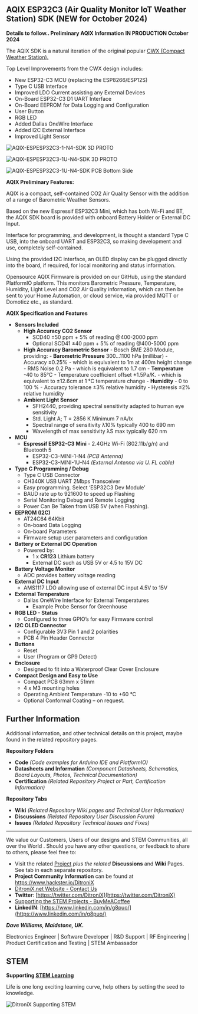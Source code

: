 ## AQIX ESP32C3 (Air Quality Monitor IoT Weather Station) SDK  (NEW for October 2024)

**Details to follow..  Preliminary AQIX Information**  **IN PRODUCTION October 2024**

The AQIX SDK is a natural iteration of the original popular [CWX (Compact Weather Station).](https://github.com/DitroniX/CWX-Compact-Weather-Station)

Top Level Improvements from the CWX design includes:

 - New ESP32-C3 MCU (replacing the ESP8266/ESP12S)
 - Type C USB Interface
 - Improved LDO Current assisting any External Devices
 - On-Board ESP32-C3 D1 UART Interface
 - On-Board EEPROM for Data Logging and Configuration
 - User Button
 - RGB LED
 - Added Dallas OneWire Interface
 - Added I2C External Interface
 - Improved Light Sensor

![AQIX-ESPESP32C3-1-N4-SDK 3D PROTO](https://github.com/DitroniX/AQIX-Air-Quality-Monitor-IoT-Weather-Station/blob/main/Datasheets%20and%20Information/AQIX-ESPESP32C3-1-N4-SDK%20v1.2409.100-PROTO_PCA_top.png)

![AQIX-ESPESP32C3-1U-N4-SDK 3D PROTO](https://github.com/DitroniX/AQIX-Air-Quality-Monitor-IoT-Weather-Station/blob/main/Datasheets%20and%20Information/AQIX-ESPESP32C3-1U-N4-SDK%20v1.2409.100-PROTO_PCA_top.png)

![AQIX-ESPESP32C3-1U-N4-SDK PCB Bottom Side](https://github.com/DitroniX/AQIX-Air-Quality-Monitor-IoT-Weather-Station/blob/main/Datasheets%20and%20Information/AQIX-ESPESP32C3-1-N4-SDK%20v1.2409.100-PROTO_PCA_bottom.png)

**AQIX Preliminary Features:**

AQIX is a compact, self-contained CO2 Air Quality Sensor with the addition of a range of Barometric Weather Sensors.

Based on the new Espressif ESP32C3 Mini, which has both Wi-Fi and BT, the AQIX SDK board is provided with onboard Battery Holder or External DC Input.

Interface for programming, and development, is thought a standard Type C USB, into the onboard UART and ESP32C3, so making development and use, completely self-contained.

Using the provided I2C interface, an OLED display can be plugged directly into the board, if required, for local monitoring and status information.

Opensource AQIX Firmware is provided on our GitHub, using the standard PlatformIO platform. This monitors Barometric Pressure, Temperature, Humidity, Light Level and CO2 Air Quality information, which can then be sent to your Home Automation, or cloud service, via provided MQTT or Domoticz etc., as standard.


**AQIX Specification and Features**

- **Sensors Included**
  - **High Accuracy CO2 Sensor**
	  - SCD40 ±50 ppm + 5% of reading @400-2000 ppm
	  - Optional SCD41 ±40 ppm + 5% of reading @400-5000 ppm
  - **High Accuracy Barometric Sensor**
		  - Bosch BME 280 Module, providing:
		-   **Barometric Pressure**  300...1100 hPa (millibar)
		    -   Accuracy ±0.25%
	        -   which is equivalent to 1m at 400m height change
		    -   RMS Noise 0.2 Pa
		        -   which is equivalent to 1.7 cm
		-   **Temperature**  -40 to 85°C
		    -   Temperature coefficient offset ±1.5Pa/K.
		        -   which is equivalent to ±12.6cm at 1 °C temperature change
		-   **Humidity**
			    -   0 to 100 %
			    -   Accuracy tolerance ±3% relative humidity
			    -   Hysteresis ≤2% relative humidity
  - **Ambient Light Sensor**
	  - SFH2440, providing spectral sensitivity adapted to human eye sensitivity
	-   Std. Light A; T = 2856 K Minimum 7 nA/lx
	-   Spectral range of sensitivity λ10% typically 400 to 690 nm
	-   Wavelength of max sensitivity λS max typically 620 nm
- **MCU**
  - **Espressif ESP32-C3 Mini** - 2.4GHz Wi-Fi (802.11b/g/n) and Bluetooth 5
    - ESP32-C3-MINI-1-N4 *(PCB Antenna)*
    - ESP32-C3-MINI-1U-N4 *(External Antenna via U. FL cable)*
- **Type C Programming / Debug**
  - Type C USB Connector
  - CH340K USB UART 2Mbps Transceiver
  - Easy programming.  Select ‘ESP32C3 Dev Module’
  - BAUD rate up to 921600 to speed up Flashing
  - Serial Monitoring Debug and Remote Logging
  - Power Can Be Taken from USB 5V (when Flashing).
- **EEPROM (I2C)**
  - AT24C64 64Kbit
  - On-board Data Logging
  - On-board Parameters
  - Firmware setup user parameters and configuration
- **Battery or External DC Operation**
	-   Powered by:
	    -   1 x  **CR123**  Lithium battery
	    - External DC such as USB 5V or 4.5 to 15V DC
- **Battery Voltage Monitor**
	 - ADC provides battery voltage reading
- **External DC Input**
	- AMS1117 LDO allowing use of external DC input 4.5V to 15V
- **External Temperature**
  - Dallas OneWire Interface for External Temperatures
    - Example Probe Sensor for Greenhouse
- **RGB LED - Status**
  - Configured to three GPIO’s for easy Firmware control
- **I2C OLED Connector**
  - Configurable 3V3 Pin 1 and 2 polarities
  - PCB 4 Pin Header Connector
- **Buttons**
  - Reset
  - User (Program or GP9 Detect)
- **Enclosure**
  - Designed to fit into a Waterproof Clear Cover Enclosure
- **Compact Design and Easy to Use**
  - Compact PCB 63mm x 51mm
  - 4 x M3 mounting holes
  - Operating Ambient Temperature -10 to +60 °C
  - Optional Conformal Coating – on request.

## **Further Information**

Additional information, and other technical details on this project, maybe found in the related repository pages.

**Repository Folders**

 - **Code** *(Code examples for Arduino  IDE and PlatformIO)*
 -  **Datasheets and Information** *(Component Datasheets, Schematics, Board Layouts, Photos, Technical Documentation)*
 - **Certification** *(Related Repository Project or Part, Certification Information)*

**Repository Tabs**

 - **Wiki** *(Related Repository Wiki pages and Technical User Information)*
 - **Discussions** *(Related Repository User Discussion Forum)*
 - **Issues** *(Related Repository Technical Issues and Fixes)*

***

We value our Customers, Users of our designs and STEM Communities, all over the World . Should you have any other questions, or feedback to share to others, please feel free to:

* Visit the related [Project](https://github.com/DitroniX?tab=repositories) *plus the related* **Discussions** and **Wiki** Pages.  See tab in each separate repository.
* **Project Community Information** can be found at https://www.hackster.io/DitroniX
* [DitroniX.net Website - Contact Us](https://ditronix.net/contact/)
* **Twitter**: [https://twitter.com/DitroniX](https://twitter.com/DitroniX)
* [Supporting the STEM Projects - BuyMeACoffee](https://www.buymeacoffee.com/DitroniX)
*  **LinkedIN**: [https://www.linkedin.com/in/g8puo/](https://www.linkedin.com/in/g8puo/)

***Dave Williams, Maidstone, UK.***

Electronics Engineer | Software Developer | R&D Support | RF Engineering | Product Certification and Testing | STEM Ambassador

## STEM

**Supporting [STEM Learning](https://www.stem.org.uk/)**

Life is one long exciting learning curve, help others by setting the seed to knowledge.

![DitroniX Supporting STEM](https://hackster.imgix.net/uploads/attachments/1606838/stem_ambassador_-_100_volunteer_badge_edxfxlrfbc1_bjdqharfoe1_xbqi2KUcri.png?auto=compress%2Cformat&w=540&fit=max)
